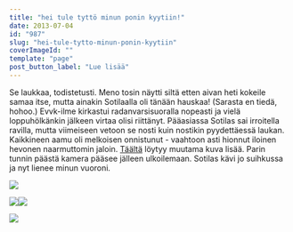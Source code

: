 ```yaml
---
title: "hei tule tyttö minun ponin kyytiin!"
date: 2013-07-04
id: "987"
slug: "hei-tule-tytto-minun-ponin-kyytiin"
coverImageId: ""
template: "page"
post_button_label: "Lue lisää"
---
```


Se laukkaa, todistetusti. Meno tosin näytti siltä etten aivan heti kokeile samaa itse, mutta ainakin Sotilaalla oli tänään hauskaa! (Sarasta en tiedä, hohoo.) Evvk-ilme kirkastui radanvarsisuoralla nopeasti ja vielä loppuhölkänkin jälkeen virtaa olisi riittänyt. Pääasiassa Sotilas sai irroitella ravilla, mutta viimeiseen vetoon se nosti kuin nostikin pyydettäessä laukan. Kaikkineen aamu oli melkoisen onnistunut - vaahtoon asti hionnut iloinen hevonen naarmuttomin jaloin. [Täältä](http://maisaw.otukset.fi/kuvat/2013/Unknown+Soldier/4.7./) löytyy muutama kuva lisää. Parin tunnin päästä kamera pääsee jälleen ulkoilemaan. Sotilas kävi jo suihkussa ja nyt lienee minun vuoroni.

[![](/images/IMG_0051.JPG)](http://4.bp.blogspot.com/-3RFk-NUE0bw/UdVVnZD9K5I/AAAAAAAAGK0/jkpMWzaMeQA/s800/IMG_0051.JPG)

[![](/images/IMG_0078.JPG)](http://4.bp.blogspot.com/-zCHpCaVvwsg/UdVVmwgFCoI/AAAAAAAAGKs/krAnFmgOk48/s800/IMG_0078.JPG)[![](/images/IMG_0198.JPG)](http://3.bp.blogspot.com/-rQ_lwKWbWbY/UdVVpUOTtaI/AAAAAAAAGLQ/8U9sY9mMJDc/s800/IMG_0198.JPG)

[![](/images/ak.jpg)](http://1.bp.blogspot.com/-mSrLcHgYZuc/UdVaL8Z7K2I/AAAAAAAAGLg/1DmlXaEHeRE/s200/ak.jpg)
